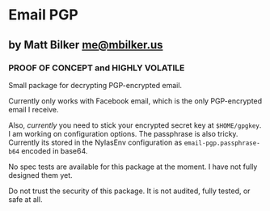 
# Email PGP
## by Matt Bilker <me@mbilker.us>

### PROOF OF CONCEPT and HIGHLY VOLATILE

Small package for decrypting PGP-encrypted email.

Currently only works with Facebook email, which is the only PGP-encrypted email
I receive.

Also, *currently* you need to stick your encrypted secret key at `$HOME/gpgkey`.
I am working on configuration options. The passphrase is also tricky. Currently
its stored in the NylasEnv configuration as `email-pgp.passphrase-b64` encoded in
base64.

No spec tests are available for this package at the moment. I have not fully
designed them yet.

Do not trust the security of this package. It is not audited, fully tested,
or safe at all.
